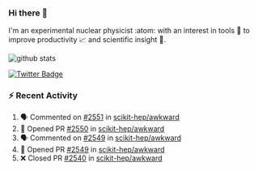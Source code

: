 ### Hi there 👋 

I'm an experimental nuclear physicist :atom: with an interest in tools :wrench: to improve productivity :chart_with_upwards_trend: and scientific insight :telescope:.

![github stats](https://github-readme-stats.vercel.app/api?username=agoose77&show_icons=true&hide_rank=true&hide_title=true&bg_color=30,e76445,904e95&text_color=efe3ec&icon_color=efe3ec)
<!--
**agoose77/agoose77** is a ✨ _special_ ✨ repository because its `README.md` (this file) appears on your GitHub profile.

Here are some ideas to get you started:

- 🔭 I’m currently working on ...
- 🌱 I’m currently learning ...
- 👯 I’m looking to collaborate on ...
- 🤔 I’m looking for help with ...
- 💬 Ask me about ...
- 📫 How to reach me: ...
- 😄 Pronouns: ...
- ⚡ Fun fact: ...
-->

[![Twitter Badge](https://img.shields.io/twitter/follow/agoose77?style=flat-square&logo=Twitter&logoColor=white&color=cornflowerblue)](https://twitter.com/agoose77)

### :zap: Recent Activity

<!--START_SECTION:activity-->
1. 🗣 Commented on [#2551](https://github.com/scikit-hep/awkward/issues/2551) in [scikit-hep/awkward](https://github.com/scikit-hep/awkward)
2. 💪 Opened PR [#2550](https://github.com/scikit-hep/awkward/pull/2550) in [scikit-hep/awkward](https://github.com/scikit-hep/awkward)
3. 🗣 Commented on [#2549](https://github.com/scikit-hep/awkward/issues/2549) in [scikit-hep/awkward](https://github.com/scikit-hep/awkward)
4. 💪 Opened PR [#2549](https://github.com/scikit-hep/awkward/pull/2549) in [scikit-hep/awkward](https://github.com/scikit-hep/awkward)
5. ❌ Closed PR [#2540](https://github.com/scikit-hep/awkward/pull/2540) in [scikit-hep/awkward](https://github.com/scikit-hep/awkward)
<!--END_SECTION:activity-->
